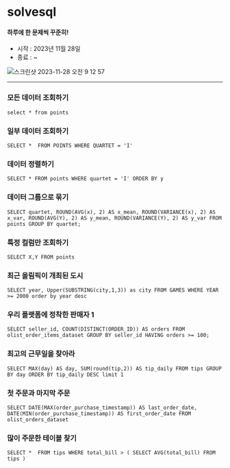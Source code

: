 # solvesql
#### 하루에 한 문제씩 꾸준히!
- 시작 : 2023년 11월 28일
- 종료 : ~


![스크린샷 2023-11-28 오전 9 12 57](https://github.com/juhoon212/solvesql/assets/121741140/8c627254-a9e3-46c5-96e3-8116695bbfcb)


------------------

### 모든 데이터 조회하기

`
select * from points
`

### 일부 데이터 조회하기

`
SELECT * 
FROM POINTS
WHERE QUARTET = 'I'
`

### 데이터 정렬하기
`
SELECT *
FROM points
WHERE quartet = 'I'
ORDER BY y
`

### 데이터 그룹으로 묶기

`
SELECT quartet,
        ROUND(AVG(x), 2) AS x_mean,
        ROUND(VARIANCE(x), 2) AS x_var,
        ROUND(AVG(Y), 2) AS y_mean,
        ROUND(VARIANCE(Y), 2) AS y_var
FROM points
GROUP BY quartet;
`

### 특정 컬럼만 조회하기
`
SELECT X,Y
FROM points
`

### 최근 올림픽이 개최된 도시
`
SELECT year, Upper(SUBSTRING(city,1,3)) as city
FROM GAMES
WHERE YEAR >= 2000
order by year desc
`

### 우리 플랫폼에 정착한 판매자 1
`
SELECT seller_id, COUNT(DISTINCT(ORDER_ID)) AS orders
FROM olist_order_items_dataset
GROUP BY seller_id
HAVING orders >= 100;
`

### 최고의 근무일을 찾아라
`
SELECT MAX(day) AS day, SUM(round(tip,2)) AS tip_daily
FROM tips
GROUP BY day
ORDER BY tip_daily DESC
limit 1
`

### 첫 주문과 마지막 주문
`
SELECT
  DATE(MAX(order_purchase_timestamp)) AS last_order_date,
  DATE(MIN(order_purchase_timestamp)) AS first_order_date
FROM
  olist_orders_dataset
`

### 많이 주문한 테이블 찾기

`
SELECT * 
FROM tips
WHERE total_bill > (
    SELECT AVG(total_bill)
    FROM tips
)
`
